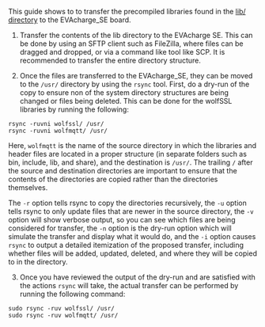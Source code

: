 This guide shows to to transfer the precompiled libraries found in the [lib/ directory](../lib/) to the EVAcharge_SE board.

1. Transfer the contents of the lib directory to the EVAcharge SE. This can be done by using an SFTP client such as FileZilla, where files can be dragged and dropped, or via a command like tool like SCP.
It is recommended to transfer the entire directory structure.

2. Once the files are transferred to the EVAcharge_SE, they can be moved to the `/usr/` directory by using the `rsync` tool. First, do a dry-run of the copy to ensure non of the system directory structures are being changed or files being deleted. This can be done for the wolfSSL libraries by running the following:
```
rsync -ruvni wolfssl/ /usr/
rsync -ruvni wolfmqtt/ /usr/
```
Here, `wolfmqtt` is the name of the source directory in which the libraries and header files are located in a proper structure (in separate folders such as bin, include, lib, and share), and the destination is `/usr/`. The trailing `/` after the source and destination directories are important to ensure that the contents of the directories are copied rather than the directories themselves. 

The `-r` option tells rsync to copy the directories recursively, the `-u` option tells rsync to only update files that are newer in the source directory, the `-v` option will show verbose output, so you can see which files are being considered for transfer, the `-n` option is the dry-run option which will simulate the transfer and display what it would do, and the `-i` option causes `rsync` to output a detailed itemization of the proposed transfer, including whether files will be added, updated, deleted, and where they will be copied to in the directory. 

3. Once you have reviewed the output of the dry-run and are satisfied with the actions `rsync` will take, the actual transfer can be performed by running the following command: 
```
sudo rsync -ruv wolfssl/ /usr/
sudo rsync -ruv wolfmqtt/ /usr/
```
